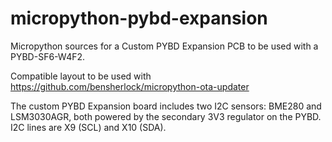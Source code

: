 # micropython-pybd-expansion
Micropython sources for a Custom PYBD Expansion PCB to be used with a PYBD-SF6-W4F2.

Compatible layout to be used with https://github.com/bensherlock/micropython-ota-updater

The custom PYBD Expansion board includes two I2C sensors: BME280 and LSM3030AGR, both powered by the secondary 3V3 regulator on the PYBD. I2C lines are X9 (SCL) and X10 (SDA). 

